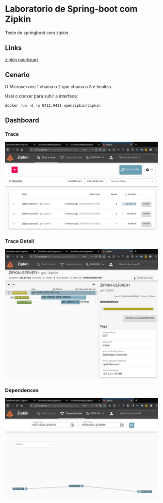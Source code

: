 # Laboratorio de Spring-boot com Zipkin

Teste de springboot com zipkin

## Links

[zipkin quickstart](https://zipkin.io/pages/quickstart)

## Cenario

O Microservico 1 chama o 2 que chama o 3 e finaliza.

Usei o docker para subir a interface:

```shell
docker run -d -p 9411:9411 openzipkin/zipkin
```

## Dashboard

### Trace
![zipkin-dashboard-trace](zipkin-dashboard-trace.png)

### Trace Detail
![zipkin-dashboard-trace-detail](zipkin-dashboard-trace-detail.png)

### Dependences
![zipkin-dashboard-dependences](zipkin-dashboard-dependences.png)